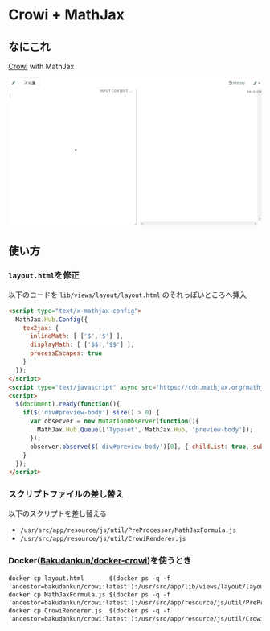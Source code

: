 # Crowi + MathJax

## なにこれ
[Crowi](https://github.com/crowi/crowi) with MathJax

![image](./screenshot.gif)

## 使い方
### `layout.html`を修正
以下のコードを `lib/views/layout/layout.html` のそれっぽいところへ挿入
```html
<script type="text/x-mathjax-config">
  MathJax.Hub.Config({
    tex2jax: {
      inlineMath: [ ['$','$'] ],
      displayMath: [ ['$$','$$'] ],
      processEscapes: true
    }
  });
</script>
<script type="text/javascript" async src="https://cdn.mathjax.org/mathjax/latest/MathJax.js?config=TeX-AMS_HTML"></script>
<script>
  $(document).ready(function(){
    if($('div#preview-body').size() > 0) {
      var observer = new MutationObserver(function(){
        MathJax.Hub.Queue(['Typeset', MathJax.Hub, 'preview-body']);
      });
      observer.observe($('div#preview-body')[0], { childList: true, subtree: false });
    }
  });
</script>
```

### スクリプトファイルの差し替え
以下のスクリプトを差し替える
- `/usr/src/app/resource/js/util/PreProcessor/MathJaxFormula.js`
- `/usr/src/app/resource/js/util/CrowiRenderer.js`

### Docker([Bakudankun/docker-crowi](https://github.com/Bakudankun/docker-crowi))を使うとき
```shell
docker cp layout.html       $(docker ps -q -f 'ancestor=bakudankun/crowi:latest'):/usr/src/app/lib/views/layout/layout.html
docker cp MathJaxFormula.js $(docker ps -q -f 'ancestor=bakudankun/crowi:latest'):/usr/src/app/resource/js/util/PreProcessor/MathJaxFormula.js
docker cp CrowiRenderer.js  $(docker ps -q -f 'ancestor=bakudankun/crowi:latest'):/usr/src/app/resource/js/util/CrowiRenderer.js
```

